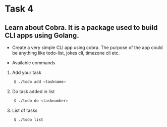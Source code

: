 # Task 4

## Learn about Cobra. It is a package used to build CLI apps using Golang. ##

- Create a very simple CLI app using cobra. The purpose of the app could be anything like todo-list, jokes cli, timezone cli etc.

- Available commands 

1. Add your task 
```bash
    $ ./todo add <taskname>
```  
2. Do task added in list
```bash
    $ ./todo do <tasknumber>
```
3. List of tasks
```bash
    $ ./todo list
```



